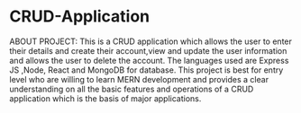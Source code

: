 # CRUD-Application

ABOUT PROJECT:
This is a CRUD application which allows the user to enter their details and create their account,view and update the user information and allows the user to delete the account.
The languages used are Express JS ,Node, React and MongoDB for database.
This project is best for entry level who are willing to learn MERN development and provides a clear understanding on all the basic features and operations of a CRUD application which is the basis of major applications. 
